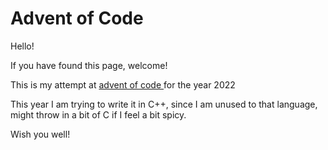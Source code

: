 # Advent of Code

Hello!

If you have found this page, welcome!

This is my attempt at [ advent of code ]( https://adventofcode.com/2022 ) for the year 2022

This year I am trying to write it in C++, since I am unused to that language, might throw in a bit
of C if I feel a bit spicy.

Wish you well!

